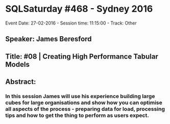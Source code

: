 # SQLSaturday #468 - Sydney 2016
Event Date: 27-02-2016 - Session time: 11:15:00 - Track: Other
## Speaker: James Beresford
## Title: #08 | Creating High Performance Tabular Models
## Abstract:
### In this session James will use his experience building large cubes for large organisations and show how you can optimise all aspects of the process - preparing data for load, processing tips and how to get the thing to perform as users expect.
